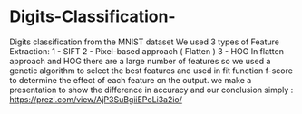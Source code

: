 # Digits-Classification-
Digits classification from the MNIST dataset
We used 3 types of Feature Extraction:
1 - SIFT
2 - Pixel-based approach ( Flatten )
3 - HOG
In flatten approach and HOG there are a large number of features so we used a genetic algorithm to select the best features and used in fit function f-score to determine the effect of each feature on the output.
we make a presentation to show the difference in accuracy and our conclusion simply :  https://prezi.com/view/AjP3SuBgiiEPoLi3a2io/
